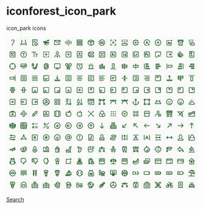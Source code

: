 # iconforest_icon_park

icon_park icons

<img alt="sample icons screenshot" src="https://raw.githubusercontent.com/iconforest/icon_forest_resources/main/iconforest_icon_park.png" />

<a href="https://github.com/iconforest/icon_forest/wiki">Search</a>